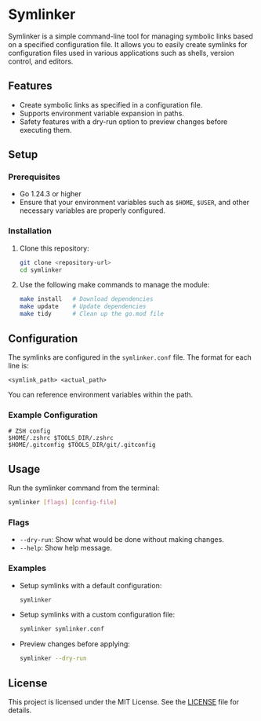 # Symlinker

Symlinker is a simple command-line tool for managing symbolic links based on a specified configuration file. It allows you to easily create symlinks for configuration files used in various applications such as shells, version control, and editors.

## Features

- Create symbolic links as specified in a configuration file.
- Supports environment variable expansion in paths.
- Safety features with a dry-run option to preview changes before executing them.

## Setup

### Prerequisites

- Go 1.24.3 or higher
- Ensure that your environment variables such as `$HOME`, `$USER`, and other necessary variables are properly configured.

### Installation

1. Clone this repository:
   ```bash
   git clone <repository-url>
   cd symlinker
   ```

2. Use the following make commands to manage the module:
   ```bash
   make install   # Download dependencies
   make update    # Update dependencies
   make tidy      # Clean up the go.mod file
   ```

## Configuration

The symlinks are configured in the `symlinker.conf` file. The format for each line is:
```
<symlink_path> <actual_path>
```
You can reference environment variables within the path.

### Example Configuration

```plaintext
# ZSH config
$HOME/.zshrc $TOOLS_DIR/.zshrc
$HOME/.gitconfig $TOOLS_DIR/git/.gitconfig
```

## Usage

Run the symlinker command from the terminal:

```bash
symlinker [flags] [config-file]
```

### Flags

- `--dry-run`: Show what would be done without making changes.
- `--help`: Show help message.

### Examples

- Setup symlinks with a default configuration:
  ```bash
  symlinker
  ```

- Setup symlinks with a custom configuration file:
  ```bash
  symlinker symlinker.conf
  ```

- Preview changes before applying:
  ```bash
  symlinker --dry-run
  ```

## License

This project is licensed under the MIT License. See the [LICENSE](LICENSE) file for details.
